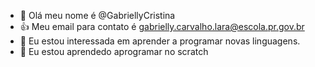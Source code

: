 - 👋 Olá meu nome é @GabriellyCristina
- 👍 Meu email para contato é gabrielly.carvalho.lara@escola.pr.gov.br
- 👀 Eu estou interessada em aprender a programar novas linguagens.
- 🌱 Eu estou aprendedo aprogramar no scratch


<!---
GabriellyCristina/GabriellyCristina is a ✨ special ✨ repository because its `README.md` (this file) appears on your GitHub profile.
You can click the Preview link to take a look at your changes.
--->
